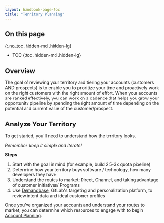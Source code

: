 ```yaml
---
layout: handbook-page-toc
title: "Territory Planning"
---
```


## On this page
{:.no_toc .hidden-md .hidden-lg}

- TOC
{:toc .hidden-md .hidden-lg}

## Overview 
The goal of reviewing your territory and tiering your accounts (customers AND prospects) is to enable you to prioritize your time and proactively work on the right customers with the right amount of effort. When your accounts are ranked effectively, you can work on a cadence that helps you grow your opportunity pipeline by spending the right amount of time depending on the potential and current value of the customer/prospect.

## Analyze Your Territory 
To get started, you'll need to understand how the territory looks. 

*Remember, keep it simple and iterate!* 

**Steps**
1. Start with the goal in mind (for example, build 2.5-3x quota pipeline)
1. Determine how your territory buys software / technology, how many developers they have
1. Understand the routes to market: Direct, Channel, and taking advantage of customer initiatives/ Programs 
1. Use [Demandbase](/handbook/marketing/revenue-marketing/account-based-strategy/demandbase/), GitLab's targeting and personalization platform, to review intent data and ideal customer profiles  

Once you've organized your accounts and understand your routes to market, you can determine which resources to engage with to begin [Account Planning](/handbook/sales/account-planning/).

